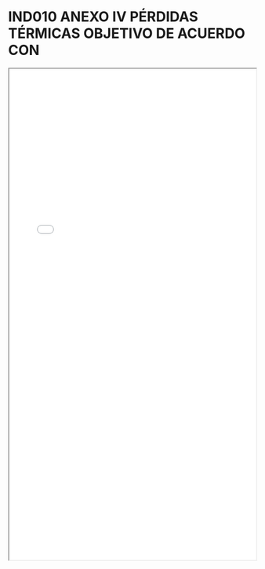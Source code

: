 
# IND010 ANEXO IV PÉRDIDAS TÉRMICAS OBJETIVO DE ACUERDO CON

<iframe src="../IND010 ANEXO IV PÉRDIDAS TÉRMICAS OBJETIVO DE ACUERDO CON.pdf" width="100%" height="1000px"></iframe>

